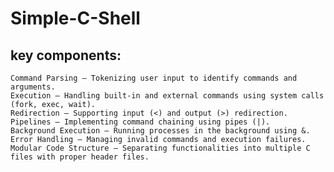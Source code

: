 # Simple-C-Shell

## key components:

    Command Parsing – Tokenizing user input to identify commands and arguments.
    Execution – Handling built-in and external commands using system calls (fork, exec, wait).
    Redirection – Supporting input (<) and output (>) redirection.
    Pipelines – Implementing command chaining using pipes (|).
    Background Execution – Running processes in the background using &.
    Error Handling – Managing invalid commands and execution failures.
    Modular Code Structure – Separating functionalities into multiple C files with proper header files.
